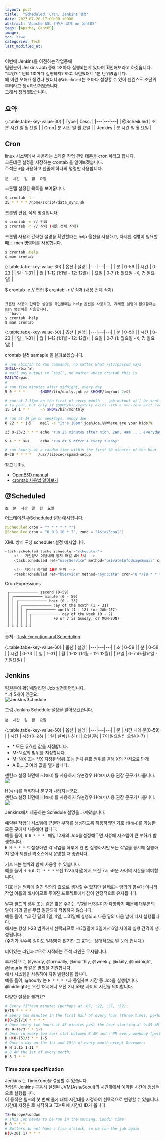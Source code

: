 ```yaml
---
layout: post
title:  "Scheduled, Cron, Jenkins 설정"
date: 2023-07-26 17:00:00 +0900
abstract: "Apache SSL 인증서 교체 on CentOS"
tags: [Apache, CentOS]
image:
toc: true
categories: Tech
last_modified_at: 
---
```


이번에 Jenkins를 이전하는 작업중에  
팀원분이 Jenkins Job 중에 1초마다 실행되는게 있다며 확인해보라고 하셨습니다.  
"오잉?!" 뭔데 1초마다 실행되지? 하고 확인했더니 1분 단위였습니다.  
왜 이런 오해가 생겼나 봤더니 `@Scheduled` 는 초마다 설정할 수 있어 젠킨스도 초단위부터라고 생각하신거였습니다.  
그래서 정리해봤습니다. 

## 요약 

{:.table.table-key-value-60}
| Type | Desc. |
|---|---|---|
| @Scheduled | 초  분  시간  일  월  요일  |
| Cron |     분  시간  일  월  요일  |
| Jenkins |     분  시간  일  월  요일  |

## Cron 

linux 시스템에서 사용하는 스케줄 작업 관련 데몬을 cron 이라고 합니다.   
크론데몬 설정을 저장하는 crontab 을 알아보겠습니다.  
주석은 `#`을 사용하고 한줄에 하나의 명령만 사용합니다.  

```
분  시간  일  월  요일 
```

크론탭 설정된 목록을 보여줍니다.  
```bash
$ crontab -l
35 * * * * /home/script/data_sync.sh
```

크론탭 편집, 삭제 명령입니다.   
```bash
$ crontab -e // 편집
$ crontab -r // 삭제 (내용 전체 삭제)
```

크론탭 사용의 간략한 설명을 확인할때는 help 옵션을 사용하고, 자세한 설명이 필요할때는 man 명령어를 사용합니다. 
```bash
$ crontab -help
$ man crontab
``` 

{:.table.table-key-value-60}
| 옵션 | 설명 |
|---|---|---|
| 분 | 0-59 |
| 시간 | 0–23 |
| 일 | 1–31 |
| 월 | 1–12 (1:1월 - 12: 12월) |
| 요일 | 0–7 (1: 월요일 - 0, 7: 일요일) |

$ crontab -e // 편집
$ crontab -r // 삭제 (내용 전체 삭제)
```

크론탭 사용의 간략한 설명을 확인할때는 help 옵션을 사용하고, 자세한 설명이 필요할때는 man 명령어를 사용합니다. 
```bash
$ crontab -help
$ man crontab
``` 

{:.table.table-key-value-60}
| 옵션 | 설명 |
|---|---|---|
| 분 | 0-59 |
| 시간 | 0–23 |
| 일 | 1–31 |
| 월 | 1–12 (1:1월 - 12: 12월) |
| 요일 | 0–7 (1: 월요일 - 0, 7: 일요일) |


crontab 설정 samaple 을 살펴보겠습니다.  
```bash
# use /bin/sh to run commands, no matter what /etc/passwd says
SHELL=/bin/sh
# mail any output to `paul', no matter whose crontab this is
MAILTO=paul
#
# run five minutes after midnight, every day
5 0 * * *       $HOME/bin/daily.job >> $HOME/tmp/out 2>&1

# run at 2:15pm on the first of every month -- job output will be sent
# to paul, but only if $HOME/bin/monthly exits with a non-zero exit code
15 14 1 * *     -n $HOME/bin/monthly

# run at 10 pm on weekdays, annoy Joe
0 22 * * 1-5	mail -s "It's 10pm" joe%Joe,%%Where are your kids?%

23 0-23/2 * * * echo "run 23 minutes after midn, 2am, 4am ..., everyday"

5 4 * * sun     echo "run at 5 after 4 every sunday"

# run hourly at a random time within the first 30 minutes of the hour
0~30 * * * *   /usr/libexec/spamd-setup
``` 

참고 URls.  
- [OpenBSD manual](https://man.openbsd.org/crontab.5)  
- [crontab 사용법 알아보기](https://iamfreeman.tistory.com/entry/crontab-%EC%82%AC%EC%9A%A9%EB%B2%95-%EC%95%8C%EC%95%84%EB%B3%B4%EA%B8%B0-%ED%81%AC%EB%A1%A0%ED%83%AD-%EC%98%B5%EC%85%98-%EC%8A%A4%EC%BC%80%EC%A5%B4%EB%9F%AC)

## @Scheduled

```
초  분  시간  일  월  요일 
```

어노테이션 @Scheduled 설정 예시입니다.  
```java
@Scheduled(cron = "* * * * * *")  
@Scheduled(cron = "0 0 9 10 * ?", zone = "Asia/Seoul")
```

XML 방식 구성 scheduler 설정 예시입니다. 
```java
<task:scheduled-tasks scheduler="scheduler">
    <!-- 개인정보 이용내역 통지 매일 AM 9시 -->
    <task:scheduled ref="userService" method="privateInfoUsageEmail" cron="0 0 9 * * *" />

    <!-- 데이터 동기화 10분 단위 -->
    <task:scheduled ref="bService" method="syncData" cron="0 */10 * * * *" />
```

Cron Expressions
```
 ┌───────────── second (0-59)
 │ ┌───────────── minute (0 - 59)
 │ │ ┌───────────── hour (0 - 23)
 │ │ │ ┌───────────── day of the month (1 - 31)
 │ │ │ │ ┌───────────── month (1 - 12) (or JAN-DEC)
 │ │ │ │ │ ┌───────────── day of the week (0 - 7)
 │ │ │ │ │ │          (0 or 7 is Sunday, or MON-SUN)
 │ │ │ │ │ │
 * * * * * *
```
출처 : [Task Execution and Scheduling](https://docs.spring.io/spring-framework/reference/integration/scheduling.html#scheduling-cron-expression)


{:.table.table-key-value-60}
| 옵션 | 설명 |
|---|---|---|
| 초   | 0-59 |
| 분 | 0-59 |
| 시간 | 0–23 |
| 일 | 1–31 |
| 월 | 1–12 (1:1월 - 12: 12월) |
| 요일 | 0–7 (0:월요일 - 7:일요일) |


## Jenkins 

팀원분이 확인해달라던 Job 설정화면입니다.     
\* 가 5개이 있군요.   
![Jenkins Schedule](/assets/article_images/2023-07-27-Cron/jenkins_01_01.png)

그럼 Jenkins Schedule 설정을 알아보겠습니다.   


```
분  시간  일  월  요일 
```

{:.table.table-key-value-60}
| 옵션 | 설명 |
|---|---|---|
| 분 | 시간 내의 분(0–59) |
| 시간 | 시간(0–23) |
| 일 | 날짜(1–31) |
| 요일(주) | 7이 일요일인 요일(0–7) |

- \* 모든 유효한 값을 지정합니다.
- M-N 값의 범위를 지정합니다.
- M-N/X 또는 */X 지정된 범위 또는 전체 유효 범위를 통해 X의 간격으로 단계
- A,B,...,Z 여러 값을 열거합니다.  


젠킨스 설정 화면에 H(`해시`) 를 사용하지 않는경우  H(`해시`)사용 권장 문구가 나옵니다.  
![](/assets/article_images/2023-07-27-Cron/jenkins_02.png)

H(`해시`)를 적용하니 문구가 사라지는군요.  
젠킨스 설정 화면에 H(`해시`) 를 사용하지 않는경우  H(`해시`)사용 권장 문구가 나옵니다.  
![](/assets/article_images/2023-07-27-Cron/jenkins_03.png)
  

Jenkins에서 제공하는 Schedule 설명을 가져왔습니다.  
  
예약된 작업이 시스템에 균일한 부하를 생성하도록 허용하려면 기호 H(`해시`)를 가능한 모든 곳에서 사용해야 합니다.     
예를 들어, `0 0 * * * ` 매일 12개의 Job을 설정해두면 자정에 시스템이 큰 부하가 발생합니다.     
`H H * * *` 로 설정하면 ​​각 작업을 하루에 한 번 실행하지만 모든 작업을 동시에 실행하지 않아 제한된 리소스에서 운영할 때 좋습니다.    
  
기호 H는 범위와 함께 사용할 수 있습니다.   
예를 들어 `H H(0-7) * * *` 오전 12시(자정)에서 오전 7시 59분 사이의 시간을 의미합니다.   
  
기호 H는 범위에 걸친 임의의 값으로 생각할 수 있지만 실제로는 임의의 함수가 아니라 작업 이름의 해시이므로 주어진 프로젝트에서 값이 안정적으로 유지됩니다.  
  
날짜 필드의 경우 또는 같은 짧은 주기는 */3월 H/3길이가 다양하기 때문에 대부분의 달이 거의 끝날 무렵 일관되게 작동하지 않습니다.   
예를 들어, */3 긴 달의 1일, 4일, ...31일에 실행되고 다음 달의 다음 날에 다시 실행됩니다.   
해시는 항상 1-28 범위에서 선택되므로 H/3월말에 3일에서 6일 사이의 실행 간격이 생성됩니다.   
(주기가 길수록 길이도 일정하지 않지만 그 효과는 상대적으로 덜 눈에 띕니다.)  
  
비어있는 라인과 #으로 시작하는 주석 라인은 무시됩니다.    
  
추가적으로, @yearly, @annually, @monthly, @weekly, @daily, @midnight, @hourly 와 같은 별칭을 지원합니다.  
해시 시스템을 사용하여 자동 밸런싱을 합니다.   
예를 들어, @hourly 는 `H * * * *`과 동일하며 시간 중 Job을 실행합니다.   
@midnight는 오전 12시에서 오전 2시 59분 사이의 시간을 의미합니다.   
  
다양한 설정을 볼까요?  
```bash
# Every fifteen minutes (perhaps at :07, :22, :37, :52):
H/15 * * * *
# Every ten minutes in the first half of every hour (three times, perhaps at :04, :14, :24):
H(0-29)/10 * * * *
# Once every two hours at 45 minutes past the hour starting at 9:45 AM and finishing at 3:45 PM every weekday:
45 9-16/2 * * 1-5
# Once in every two hour slot between 8 AM and 4 PM every weekday (perhaps at 9:38 AM, 11:38 AM, 1:38 PM, 3:38 PM):
H H(8-15)/2 * * 1-5
# Once a day on the 1st and 15th of every month except December:
H H 1,15 1-11 *
# 8 AM the 1st of every month:
H 8 1 * *
```


### Time zone specification
  
Jenkins 는 TimeZone을 설정할 수 있습니다.  
작업은 Jenkins 구동시 설정된 JVM(Asia/Seoul)의 시간대에서 예약된 시간에 정상적으로 실행됩니다.  
이 동작은 필드의 첫 번째 줄에 대체 시간대를 지정하여 선택적으로 변경할 수 있습니다.   
시간대 지정은 로 시작하고 TZ=뒤에 시간대 ID가 옵니다.  

```bash
TZ=Europe/London
# This job needs to be run in the morning, London time
H 8 * * *
# Butlers do not have a five o'clock, so we run the job again
H(0-30) 17 * * *
```